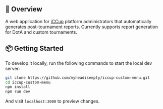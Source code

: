 ## 🎯 Overview

A web application for [iCCup](https://iccup.com/) platform administrators that automatically generates post-tournament reports. Currently supports report generation for DotA and custom tournaments.

## 📦 Getting Started

To develop it locally, run the following commands to start the local dev server:

```bash
git clone https://github.com/myheadisempty/iccup-custom-menu.git
cd iccup-custom-menu
npm install
npm run dev
```

And visit `localhost:3000` to preview changes.
